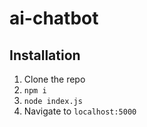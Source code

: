 # ai-chatbot

## Installation

1. Clone the repo
2. `npm i`
3. `node index.js`
4. Navigate to `localhost:5000`
